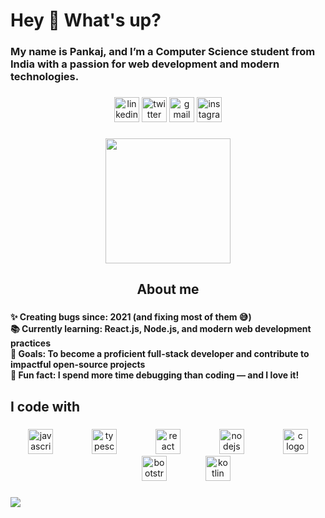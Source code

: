 <h1 align="left">Hey 👋 What's up?</h1>

###

<h3 align="left">My name is Pankaj, and I’m a Computer Science student from India with a  passion for web development and modern technologies.</h3>

###

<div align="center">
  <img src="https://img.shields.io/static/v1?message=LinkedIn&logo=linkedin&label=&color=0077B5&logoColor=white&labelColor=&style=flat" height="40" alt="linkedin logo"  />
  <img src="https://img.shields.io/static/v1?message=Twitch&logo=twitch&label=&color=9146FF&logoColor=white&labelColor=&style=flat" height="40" alt="twitter logo"  />
  <img src="https://img.shields.io/static/v1?message=Gmail&logo=gmail&label=&color=D14836&logoColor=white&labelColor=&style=flat" height="40" alt="gmail logo"  />
  <img src="https://img.shields.io/static/v1?message=Instagram&logo=instagram&label=&color=E4405F&logoColor=white&labelColor=&style=flat" height="40" alt="instagram logo"  />
</div>

###

<div align="center">
  <img height="200" src="https://img.freepik.com/premium-photo/boy-with-glasses-is-sitting-front-laptop_488478-333.jpg"  />
</div>

###

<h2 align="center">About me</h2>

###

<h4 align="left">✨ Creating bugs since: 2021 (and fixing most of them 😅)<br>📚 Currently learning: React.js, Node.js, and modern web development practices<br>🎯 Goals: To become a proficient full-stack developer and contribute to impactful open-source projects<br>🎲 Fun fact: I spend more time debugging than coding — and I love it!</h4>

###

<h2 align="left">I code with</h2>

###

<div align="center">
  <img src="https://cdn.jsdelivr.net/gh/devicons/devicon/icons/javascript/javascript-original.svg" height="40" alt="javascript logo"  />
  <img width="54" />
  <img src="https://cdn.jsdelivr.net/gh/devicons/devicon/icons/typescript/typescript-original.svg" height="40" alt="typescript logo"  />
  <img width="54" />
  <img src="https://cdn.jsdelivr.net/gh/devicons/devicon/icons/react/react-original.svg" height="40" alt="react logo"  />
  <img width="54" />
  <img src="https://cdn.jsdelivr.net/gh/devicons/devicon/icons/nodejs/nodejs-original.svg" height="40" alt="nodejs logo"  />
  <img width="54" />
  <img src="https://skillicons.dev/icons?i=c" height="40" alt="c logo"  />
  <img width="54" />
  <img src="https://skillicons.dev/icons?i=bootstrap" height="40" alt="bootstrap logo"  />
  <img width="54" />
  <img src="https://skillicons.dev/icons?i=kotlin" height="40" alt="kotlin logo"  />
</div>

###

<div>
  <img style="100%" src="https://capsule-render.vercel.app/api?type=waving&height=100&section=header&reversal=false&fontSize=70&fontColor=FFFFFF&fontAlign=50&fontAlignY=50&stroke=-&animation=scaleIn&descSize=20&descAlign=50&descAlignY=50&textBg=false&theme=default"  />
</div>

###
